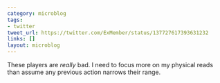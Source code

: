 ```yaml
---
category: microblog
tags:
- twitter
tweet_url: https://twitter.com/ExMember/status/137727617393631232
links: []
layout: microblog
---
```

These players are *really* bad. I need to focus more on my physical reads than assume any previous action narrows their range.
